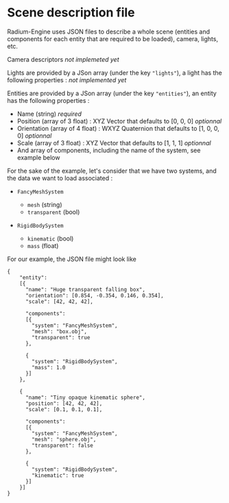 # Scene description file

Radium-Engine uses JSON files to describe a whole scene (entities and components 
for each entity that are required to be loaded), camera, lights, etc.

Camera descriptors *not implemeted yet*

Lights are provided by a JSon array (under the key `"lights"`), a light has the following properties :
 *not implemented yet*

Entities are provided by a JSon array (under the key `"entities"`), an entity has the following properties :
 * Name (string) *required*
 * Position (array of 3 float) : XYZ Vector that defaults to [0, 0, 0] *optionnal*
 * Orientation (array of 4 float) : WXYZ Quaternion that defaults to [1, 0, 0, 0] *optionnal*
 * Scale (array of 3 float) : XYZ Vector that defaults to [1, 1, 1] *optionnal*
 * And array of components, including the name of the system, see example below
 
For the sake of the example, let's consider that we have two systems, and the data we want 
to load associated : 
 * `FancyMeshSystem`
   * `mesh` (string) 
   * `transparent` (bool)
   
 * `RigidBodySystem`
   * `kinematic` (bool)
   * `mass` (float) 
 
For our example, the JSON file might look like 

```
{
    "entity":
    [{
      "name": "Huge transparent falling box",
      "orientation": [0.854, -0.354, 0.146, 0.354],
      "scale": [42, 42, 42],
        
      "components":
      [{
        "system": "FancyMeshSystem",
        "mesh": "box.obj",
        "transparent": true
      },
        
      {
        "system": "RigidBodySystem",
        "mass": 1.0
      }]
    },
    
    {
      "name": "Tiny opaque kinematic sphere",
      "position": [42, 42, 42],
      "scale": [0.1, 0.1, 0.1],
        
      "components":
      [{
        "system": "FancyMeshSystem",
        "mesh": "sphere.obj",
        "transparent": false
      },
        
      {
        "system": "RigidBodySystem",
        "kinematic": true
      }]
    }]
}
```
